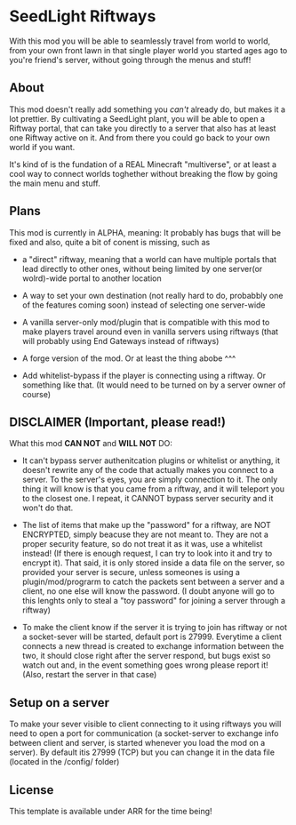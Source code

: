 # SeedLight Riftways

With this mod you will be able to seamlessly travel from world to world, from your own front lawn in that single player world you started ages ago to you're friend's server, without going through the menus and stuff!

## About
This mod doesn't really add something you *can't* already do, but makes it a lot prettier. By cultivating a SeedLight plant, you will be able to open a Riftway portal, that can take you directly to a server that also has at least one Riftway active on it. And from there you could go back to your own world if you want.

It's kind of is the fundation of a REAL Minecraft "multiverse", or at least a cool way to connect worlds toghether without breaking the flow by going the main menu and stuff.

## Plans
This mod is currently in ALPHA, meaning: It probably has bugs that will be fixed and also, quite a bit of conent is missing, such as 

- a "direct" riftway, meaning that a world can have multiple portals that lead directly to other ones, without being limited by one server(or wolrd)-wide portal to another location

- A way to set your own destination (not really hard to do, probabbly one of the features coming soon) instead of selecting one server-wide

- A vanilla server-only mod/plugin that is compatible with this mod to make players travel around even in vanilla servers using riftways (that will probably using End Gateways instead of riftways)

- A forge version of the mod. Or at least the thing abobe ^^^

- Add whitelist-bypass if the player is connecting using a riftway. Or something like that. (It would need to be turned on by a server owner of course)

## DISCLAIMER (Important, please read!)
What this mod **CAN NOT** and **WILL NOT** DO:
- It can't bypass server authenitcation plugins or whitelist or anything, it doesn't rewrite any of the code that actually makes you connect to a server. To the server's eyes, you are simply connection to it. The only thing it will know is that you came from a riftway, and it will teleport you to the closest one. I repeat, it CANNOT bypass server security and it won't do that.

- The list of items that make up the "password" for a riftway, are NOT ENCRYPTED, simply beacuse they are not meant to. They are not a proper security feature, so do not treat it as it was, use a whitelist instead! (If there is enough request, I can try to look into it and try to encrypt it). 
That said, it is only stored inside a data file on the server, so provided your server is secure, unless someones is using a plugin/mod/prograrm to catch the packets sent between a server and a client, no one else will know the password. (I doubt anyone will go to this lenghts only to steal a "toy password" for joining a server through a riftway)

- To make the client know if the server it is trying to join has riftway or not a socket-sever will be started, default port is 27999. Everytime a client connects a new thread is created to exchange information between the two, it should close right after the server respond, but bugs exist so watch out and, in the event something goes wrong please report it! (Also, restart the server in that case)

## Setup on a server
To make your sever visible to client connecting to it using riftways you will need to open a port for communication (a socket-server to exchange info between client and server, is started whenever you load the mod on a server). By default itis 27999 (TCP) but you can change it in the data file (located in the /config/ folder)

## License

This template is available under ARR for the time being!
